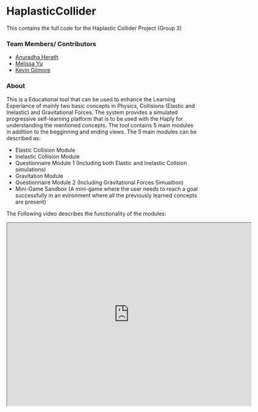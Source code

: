 # HaplasticCollider 

This contains the full code for the Haplastic Collider Project (Group 3)

### Team Members/ Contributors
 - [Anuradha Herath](https://github.com/canuradha)
 - [Melissa Yu](https://github.com/meliss-yu)
 - [Kevin Gilmore](https://github.com/Gilmore-K)

### About
This is a Educational tool that can be used to enhance the Learning Experiance of mainly two basic concepts in Physics, Collisions (Elastic and Inelastic) and Gravitational Forces.
The system provides a simulated progressive self-learning platform that is to be used with the Haply for understanding the mentioned concepts. The tool contains 5 main modules in addition to the begginning and ending views. The 5 main modules can be described as: 
- Elastic Collision Module
- Inelastic Collision Module
- Questionnaire Module 1 (Including both Elastic and Inelastic Collsion simulations)
- Gravitation Module
- Questionnaire Module 2 (Including Gravitational Forces Simualtion)
- Mini-Game Sandbox (A mini-game where the user needs to reach a goal successfully in an evironment where all the previously learned concepts are present)

The Following video describes the functionality of the modules:

<iframe 
    width="640" 
    height="480" 
    src="https://www.youtube.com/embed/1Fv-DxxqwRw" 
    allow="accelerometer; autoplay; clipboard-write; encrypted-media; gyroscope; picture-in-picture" 
    allowfullscreen
></iframe>
